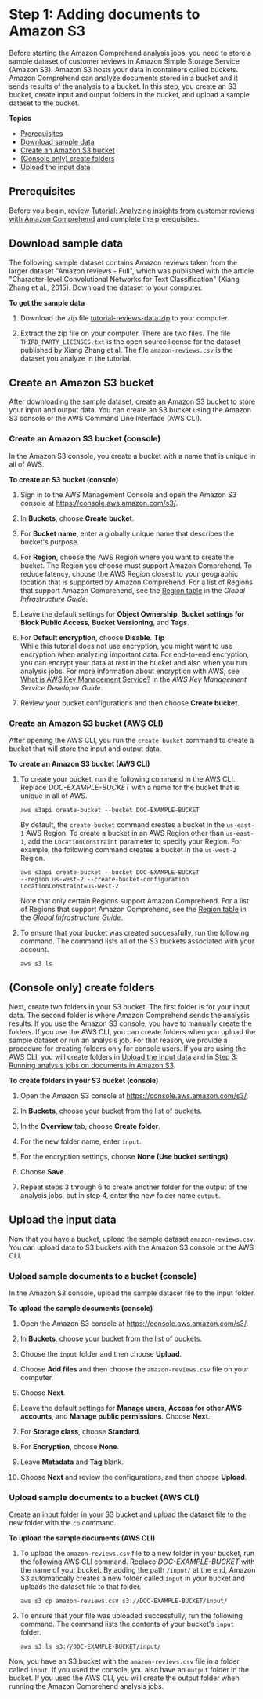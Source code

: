 # Step 1: Adding documents to Amazon S3<a name="tutorial-reviews-add-docs"></a>

Before starting the Amazon Comprehend analysis jobs, you need to store a sample dataset of customer reviews in Amazon Simple Storage Service \(Amazon S3\)\. Amazon S3 hosts your data in containers called buckets\. Amazon Comprehend can analyze documents stored in a bucket and it sends results of the analysis to a bucket\. In this step, you create an S3 bucket, create input and output folders in the bucket, and upload a sample dataset to the bucket\.

**Topics**
+ [Prerequisites](#tutorial-reviews-add-docs-prereqs)
+ [Download sample data](#tutorial-reviews-add-docs-download)
+ [Create an Amazon S3 bucket](#tutorial-reviews-add-docs-bucket)
+ [\(Console only\) create folders](#tutorial-reviews-add-docs-folders)
+ [Upload the input data](#tutorial-reviews-add-docs-upload)

## Prerequisites<a name="tutorial-reviews-add-docs-prereqs"></a>

Before you begin, review [Tutorial: Analyzing insights from customer reviews with Amazon Comprehend](tutorial-reviews.md) and complete the prerequisites\.

## Download sample data<a name="tutorial-reviews-add-docs-download"></a>

The following sample dataset contains Amazon reviews taken from the larger dataset "Amazon reviews \- Full", which was published with the article "Character\-level Convolutional Networks for Text Classification" \(Xiang Zhang et al\., 2015\)\. Download the dataset to your computer\.

**To get the sample data**

1. Download the zip file [tutorial\-reviews\-data\.zip](samples/tutorial-reviews-data.zip) to your computer\.

1. Extract the zip file on your computer\. There are two files\. The file `THIRD_PARTY_LICENSES.txt` is the open source license for the dataset published by Xiang Zhang et al\. The file `amazon-reviews.csv` is the dataset you analyze in the tutorial\.

## Create an Amazon S3 bucket<a name="tutorial-reviews-add-docs-bucket"></a>

After downloading the sample dataset, create an Amazon S3 bucket to store your input and output data\. You can create an S3 bucket using the Amazon S3 console or the AWS Command Line Interface \(AWS CLI\)\. 

### Create an Amazon S3 bucket \(console\)<a name="tutorial-reviews-add-docs-bucket-console"></a>

In the Amazon S3 console, you create a bucket with a name that is unique in all of AWS\.

**To create an S3 bucket \(console\)**

1. Sign in to the AWS Management Console and open the Amazon S3 console at [https://console\.aws\.amazon\.com/s3/](https://console.aws.amazon.com/s3/)\.

1. In **Buckets**, choose **Create bucket**\.

1. For **Bucket name**, enter a globally unique name that describes the bucket's purpose\.

1. For **Region**, choose the AWS Region where you want to create the bucket\. The Region you choose must support Amazon Comprehend\. To reduce latency, choose the AWS Region closest to your geographic location that is supported by Amazon Comprehend\. For a list of Regions that support Amazon Comprehend, see the [Region table](http://aws.amazon.com/about-aws/global-infrastructure/regional-product-services/) in the *Global Infrastructure Guide*\.

1. Leave the default settings for **Object Ownership**, **Bucket settings for Block Public Access**, **Bucket Versioning**, and **Tags**\.

1. For **Default encryption**, choose **Disable**\. 
**Tip**  
While this tutorial does not use encryption, you might want to use encryption when analyzing important data\. For end\-to\-end encryption, you can encrypt your data at rest in the bucket and also when you run analysis jobs\. For more information about encryption with AWS, see [What is AWS Key Management Service?](https://docs.aws.amazon.com/kms/latest/developerguide/overview.html) in the *AWS Key Management Service Developer Guide*\.

1. Review your bucket configurations and then choose **Create bucket**\.

### Create an Amazon S3 bucket \(AWS CLI\)<a name="tutorial-reviews-add-docs-bucket-cli"></a>

After opening the AWS CLI, you run the `create-bucket` command to create a bucket that will store the input and output data\.

**To create an Amazon S3 bucket \(AWS CLI\)**

1. To create your bucket, run the following command in the AWS CLI\. Replace *DOC\-EXAMPLE\-BUCKET* with a name for the bucket that is unique in all of AWS\.

   ```
   aws s3api create-bucket --bucket DOC-EXAMPLE-BUCKET
   ```

   By default, the `create-bucket` command creates a bucket in the `us-east-1` AWS Region\. To create a bucket in an AWS Region other than `us-east-1`, add the `LocationConstraint` parameter to specify your Region\. For example, the following command creates a bucket in the `us-west-2` Region\.

   ```
   aws s3api create-bucket --bucket DOC-EXAMPLE-BUCKET
   --region us-west-2 --create-bucket-configuration LocationConstraint=us-west-2
   ```

   Note that only certain Regions support Amazon Comprehend\. For a list of Regions that support Amazon Comprehend, see the [Region table](http://aws.amazon.com/about-aws/global-infrastructure/regional-product-services/) in the *Global Infrastructure Guide*\.

1. To ensure that your bucket was created successfully, run the following command\. The command lists all of the S3 buckets associated with your account\.

   ```
   aws s3 ls
   ```

## \(Console only\) create folders<a name="tutorial-reviews-add-docs-folders"></a>

Next, create two folders in your S3 bucket\. The first folder is for your input data\. The second folder is where Amazon Comprehend sends the analysis results\. If you use the Amazon S3 console, you have to manually create the folders\. If you use the AWS CLI, you can create folders when you upload the sample dataset or run an analysis job\. For that reason, we provide a procedure for creating folders only for console users\. If you are using the AWS CLI, you will create folders in [Upload the input data](#tutorial-reviews-add-docs-upload) and in [Step 3: Running analysis jobs on documents in Amazon S3](tutorial-reviews-analysis.md)\.

**To create folders in your S3 bucket \(console\)**

1. Open the Amazon S3 console at [https://console\.aws\.amazon\.com/s3/](https://console.aws.amazon.com/s3/)\.

1. In **Buckets**, choose your bucket from the list of buckets\.

1. In the **Overview** tab, choose **Create folder**\.

1. For the new folder name, enter `input`\.

1. For the encryption settings, choose **None \(Use bucket settings\)**\.

1. Choose **Save**\.

1. Repeat steps 3 through 6 to create another folder for the output of the analysis jobs, but in step 4, enter the new folder name `output`\.

## Upload the input data<a name="tutorial-reviews-add-docs-upload"></a>

Now that you have a bucket, upload the sample dataset `amazon-reviews.csv`\. You can upload data to S3 buckets with the Amazon S3 console or the AWS CLI\. 

### Upload sample documents to a bucket \(console\)<a name="tutorial-reviews-add-docs-upload-console"></a>

In the Amazon S3 console, upload the sample dataset file to the input folder\.

**To upload the sample documents \(console\)**

1. Open the Amazon S3 console at [https://console\.aws\.amazon\.com/s3/](https://console.aws.amazon.com/s3/)\.

1. In **Buckets**, choose your bucket from the list of buckets\.

1. Choose the `input` folder and then choose **Upload**\.

1. Choose **Add files** and then choose the `amazon-reviews.csv` file on your computer\.

1. Choose **Next**\.

1. Leave the default settings for **Manage users**, **Access for other AWS accounts**, and **Manage public permissions**\. Choose **Next**\.

1. For **Storage class**, choose **Standard**\.

1. For **Encryption**, choose **None**\.

1. Leave **Metadata** and **Tag** blank\.

1. Choose **Next** and review the configurations, and then choose **Upload**\.

### Upload sample documents to a bucket \(AWS CLI\)<a name="tutorial-reviews-add-docs-upload-cli"></a>

Create an input folder in your S3 bucket and upload the dataset file to the new folder with the `cp` command\.

**To upload the sample documents \(AWS CLI\)**

1. To upload the `amazon-reviews.csv` file to a new folder in your bucket, run the following AWS CLI command\. Replace *DOC\-EXAMPLE\-BUCKET* with the name of your bucket\. By adding the path `/input/` at the end, Amazon S3 automatically creates a new folder called `input` in your bucket and uploads the dataset file to that folder\.

   ```
   aws s3 cp amazon-reviews.csv s3://DOC-EXAMPLE-BUCKET/input/
   ```

1. To ensure that your file was uploaded successfully, run the following command\. The command lists the contents of your bucket's `input` folder\.

   ```
   aws s3 ls s3://DOC-EXAMPLE-BUCKET/input/
   ```

Now, you have an S3 bucket with the `amazon-reviews.csv` file in a folder called `input`\. If you used the console, you also have an `output` folder in the bucket\. If you used the AWS CLI, you will create the output folder when running the Amazon Comprehend analysis jobs\.